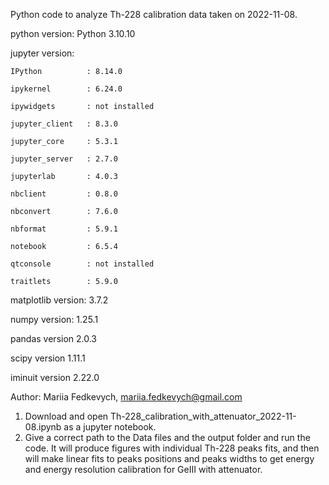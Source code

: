 Python code to analyze Th-228 calibration data taken on 2022-11-08. 

python version: Python 3.10.10

jupyter version:

    IPython          : 8.14.0

    ipykernel        : 6.24.0

    ipywidgets       : not installed

    jupyter_client   : 8.3.0

    jupyter_core     : 5.3.1

    jupyter_server   : 2.7.0

    jupyterlab       : 4.0.3

    nbclient         : 0.8.0

    nbconvert        : 7.6.0

    nbformat         : 5.9.1

    notebook         : 6.5.4

    qtconsole        : not installed

    traitlets        : 5.9.0

matplotlib version:  3.7.2

numpy version:  1.25.1

pandas version 2.0.3

scipy version 1.11.1

iminuit version 2.22.0

Author: Mariia Fedkevych, mariia.fedkevych@gmail.com

1. Download and open Th-228_calibration_with_attenuator_2022-11-08.ipynb as a jupyter notebook.
2. Give a correct path to the Data files and the output folder and run the code. 
It will produce figures with individual Th-228 peaks fits, and then will make linear fits to peaks positions and peaks widths to get energy and energy resolution calibration for GeIII with attenuator.
